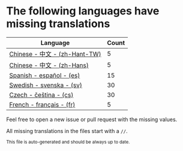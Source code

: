 # The following languages have missing translations
Language|Count
-|-
[Chinese - 中文 - (zh-Hant-TW)](Calendr/Assets/zh-Hant-TW.lproj/Localizable.strings)|5
[Chinese - 中文 - (zh-Hans)](Calendr/Assets/zh-Hans.lproj/Localizable.strings)|5
[Spanish - español - (es)](Calendr/Assets/es.lproj/Localizable.strings)|15
[Swedish - svenska - (sv)](Calendr/Assets/sv.lproj/Localizable.strings)|30
[Czech - čeština - (cs)](Calendr/Assets/cs.lproj/Localizable.strings)|30
[French - français - (fr)](Calendr/Assets/fr.lproj/Localizable.strings)|5

Feel free to open a new issue or pull request with the missing values.

All missing translations in the files start with a `//`.

<sub>This file is auto-generated and should be always up to date.</sub>
